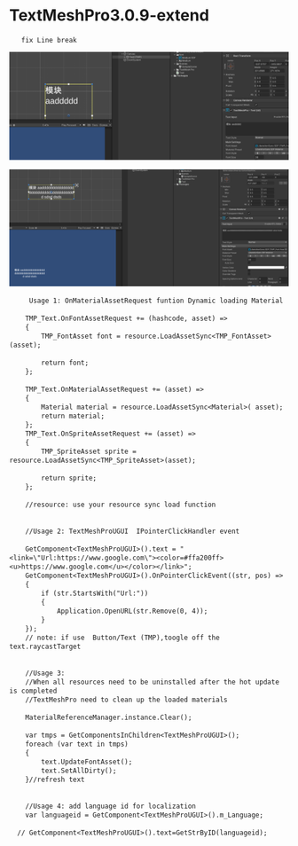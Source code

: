 # TextMeshPro3.0.9-extend
       
       fix Line break

![before](./before.png)

![after](./after.png)

         Usage 1: OnMaterialAssetRequest funtion Dynamic loading Material

        TMP_Text.OnFontAssetRequest += (hashcode, asset) =>
        {
            TMP_FontAsset font = resource.LoadAssetSync<TMP_FontAsset>(asset);

            return font;
        };

        TMP_Text.OnMaterialAssetRequest += (asset) =>
        {
            Material material = resource.LoadAssetSync<Material>( asset);
            return material;
        };
        TMP_Text.OnSpriteAssetRequest += (asset) =>
        {
            TMP_SpriteAsset sprite = resource.LoadAssetSync<TMP_SpriteAsset>(asset);

            return sprite;
        };

        //resource: use your resource sync load function


        //Usage 2: TextMeshProUGUI  IPointerClickHandler event

        GetComponent<TextMeshProUGUI>().text = "<link=\"Url:https://www.google.com\"><color=#ffa200ff><u>https://www.google.com</u></color></link>";
        GetComponent<TextMeshProUGUI>().OnPointerClickEvent((str, pos) =>
        {
            if (str.StartsWith("Url:"))
            {
                Application.OpenURL(str.Remove(0, 4));
            }
        });
        // note: if use  Button/Text (TMP),toogle off the text.raycastTarget


        //Usage 3:
        //When all resources need to be uninstalled after the hot update is completed
        //TextMeshPro need to clean up the loaded materials

        MaterialReferenceManager.instance.Clear();

        var tmps = GetComponentsInChildren<TextMeshProUGUI>();
        foreach (var text in tmps)
        {
            text.UpdateFontAsset();
            text.SetAllDirty();
        }//refresh text


        //Usage 4: add language id for localization
        var languageid = GetComponent<TextMeshProUGUI>().m_Language;

      // GetComponent<TextMeshProUGUI>().text=GetStrByID(languageid);

